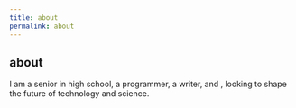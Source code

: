 ```yaml
---
title: about
permalink: about
---
```


<h2>about</h2>

I am a senior in high school, a programmer, a writer, and , looking to shape the future of technology and science.
